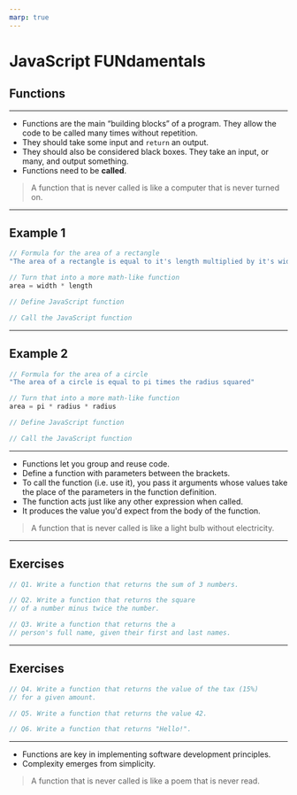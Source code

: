 ```yaml
--- 
marp: true
---
```


# JavaScript FUNdamentals
## Functions

---



- Functions are the main “building blocks” of a program. They allow the code to be called many times without repetition.
- They should take some input and `return` an output.
- They should also be considered black boxes. They take an input, or many, and output something.
- Functions need to be **called**. 

> A function that is never called is like a computer that is never turned on.

---

 ## Example 1

```js
// Formula for the area of a rectangle
"The area of a rectangle is equal to it's length multiplied by it's width"

// Turn that into a more math-like function
area = width * length

// Define JavaScript function

// Call the JavaScript function
```

---

 ## Example 2

```js
// Formula for the area of a circle
"The area of a circle is equal to pi times the radius squared"

// Turn that into a more math-like function
area = pi * radius * radius

// Define JavaScript function

// Call the JavaScript function
```

---



- Functions let you group and reuse code.
- Define a function with parameters between the brackets.
- To call the function (i.e. use it), you pass it arguments whose values take the place of the parameters in the function definition.
- The function acts just like any other expression when called.
- It produces the value you'd expect from the body of the function.

> A function that is never called is like a light bulb without electricity.

---

## Exercises

```js
// Q1. Write a function that returns the sum of 3 numbers.

// Q2. Write a function that returns the square 
// of a number minus twice the number.

// Q3. Write a function that returns the a
// person's full name, given their first and last names.
```

---

## Exercises

```js
// Q4. Write a function that returns the value of the tax (15%) 
// for a given amount.

// Q5. Write a function that returns the value 42.

// Q6. Write a function that returns "Hello!".
```

---



- Functions are key in implementing software development principles.
- Complexity emerges from simplicity.

> A function that is never called is like a poem that is never read.
